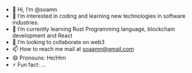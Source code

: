 - 👋 Hi, I’m @soamn
- 👀 I’m interested in coding and learning new technologies in software industries.
- 🌱 I’m currently learning Rust Programming language, blockchain development and React
- 💞️ I’m looking to collaborate on web3
- 📫 How to reach me mail at soaamn@gmail.com
- 😄 Pronouns: He/Him
- ⚡ Fun fact: ...

<!---
soamn/soamn is a ✨ special ✨ repository because its `README.md` (this file) appears on your GitHub profile.
You can click the Preview link to take a look at your changes.
--->
